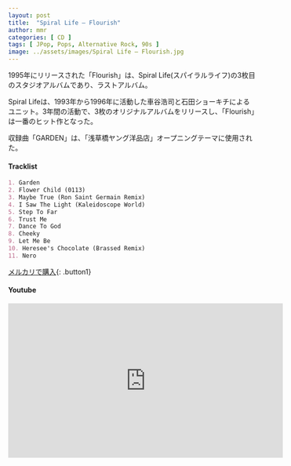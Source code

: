 ```yaml
---
layout: post
title:  "Spiral Life – Flourish"
author: mmr
categories: [ CD ]
tags: [ JPop, Pops, Alternative Rock, 90s ]
image: ../assets/images/Spiral Life – Flourish.jpg
---
```


1995年にリリースされた「Flourish」は、Spiral Life(スパイラルライフ)の3枚目のスタジオアルバムであり、ラストアルバム。

Spiral Lifeは、1993年から1996年に活動した車谷浩司と石田ショーキチによるユニット。3年間の活動で、3枚のオリジナルアルバムをリリースし、「Flourish」は一番のヒット作となった。

収録曲「GARDEN」は、「浅草橋ヤング洋品店」オープニングテーマに使用された。

#### Tracklist
```md
1. Garden
2. Flower Child (0113)
3. Maybe True (Ron Saint Germain Remix)
4. I Saw The Light (Kaleidoscope World)
5. Step To Far
6. Trust Me
7. Dance To God
8. Cheeky
9. Let Me Be
10. Heresee's Chocolate (Brassed Remix)
11. Nero
```

[メルカリで購入](https://jp.mercari.com/item/m90625474415?afid=6142608987){: .button1}

#### Youtube
<iframe width="560" height="315" src="https://www.youtube.com/embed/bezCXU9hdCs?si=wHzi-g6loe7up-uW" title="YouTube video player" frameborder="0" allow="accelerometer; autoplay; clipboard-write; encrypted-media; gyroscope; picture-in-picture; web-share" referrerpolicy="strict-origin-when-cross-origin" allowfullscreen></iframe>